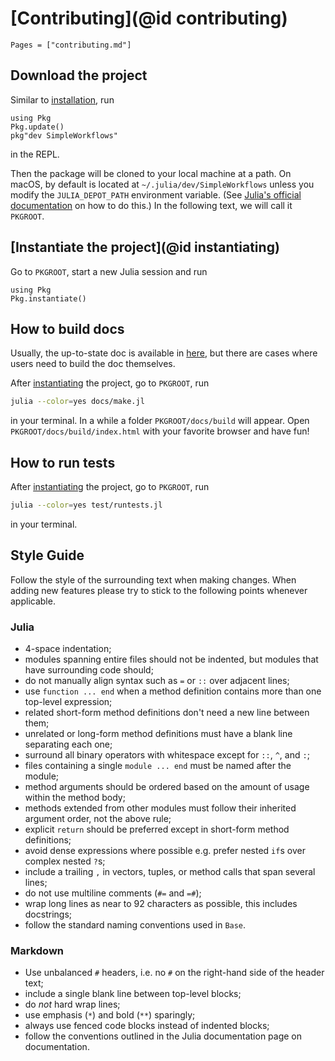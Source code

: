 # [Contributing](@id contributing)

```@contents
Pages = ["contributing.md"]
```

## Download the project

Similar to [installation](@ref), run

```@repl
using Pkg
Pkg.update()
pkg"dev SimpleWorkflows"
```

in the REPL.

Then the package will be cloned to your local machine at a path. On macOS, by default is
located at `~/.julia/dev/SimpleWorkflows` unless you modify the `JULIA_DEPOT_PATH`
environment variable. (See [Julia's official documentation](http://docs.julialang.org/en/v1/manual/environment-variables/#JULIA_DEPOT_PATH-1)
on how to do this.) In the following text, we will call it `PKGROOT`.

## [Instantiate the project](@id instantiating)

Go to `PKGROOT`, start a new Julia session and run

```@repl
using Pkg
Pkg.instantiate()
```

## How to build docs

Usually, the up-to-state doc is available in
[here](https://MineralsCloud.github.io/SimpleWorkflows.jl/dev), but there are cases
where users need to build the doc themselves.

After [instantiating](@ref) the project, go to `PKGROOT`, run

```bash
julia --color=yes docs/make.jl
```

in your terminal. In a while a folder `PKGROOT/docs/build` will appear. Open
`PKGROOT/docs/build/index.html` with your favorite browser and have fun!

## How to run tests

After [instantiating](@ref) the project, go to `PKGROOT`, run

```bash
julia --color=yes test/runtests.jl
```

in your terminal.

## Style Guide

Follow the style of the surrounding text when making changes. When adding new features
please try to stick to the following points whenever applicable.

### Julia

- 4-space indentation;
- modules spanning entire files should not be indented, but modules that have surrounding code should;
- do not manually align syntax such as `=` or `::` over adjacent lines;
- use `function ... end` when a method definition contains more than one top-level expression;
- related short-form method definitions don't need a new line between them;
- unrelated or long-form method definitions must have a blank line separating each one;
- surround all binary operators with whitespace except for `::`, `^`, and `:`;
- files containing a single `module ... end` must be named after the module;
- method arguments should be ordered based on the amount of usage within the method body;
- methods extended from other modules must follow their inherited argument order, not the above rule;
- explicit `return` should be preferred except in short-form method definitions;
- avoid dense expressions where possible e.g. prefer nested `if`s over complex nested `?`s;
- include a trailing `,` in vectors, tuples, or method calls that span several lines;
- do not use multiline comments (`#=` and `=#`);
- wrap long lines as near to 92 characters as possible, this includes docstrings;
- follow the standard naming conventions used in `Base`.

### Markdown

- Use unbalanced `#` headers, i.e. no `#` on the right-hand side of the header text;
- include a single blank line between top-level blocks;
- do _not_ hard wrap lines;
- use emphasis (`*`) and bold (`**`) sparingly;
- always use fenced code blocks instead of indented blocks;
- follow the conventions outlined in the Julia documentation page on documentation.
